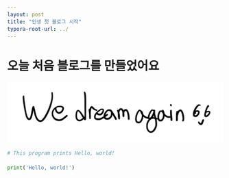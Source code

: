 ```yaml
---
layout: post
title: "인생 첫 블로그 시작"
typora-root-url: ../
---
```


# 오늘 처음 블로그를 만들었어요

![we_dream_again](/images/2024-03-07-first/we_dream_again-1709805804963-7.jpg)

```python
# This program prints Hello, world!

print('Hello, world!')
```